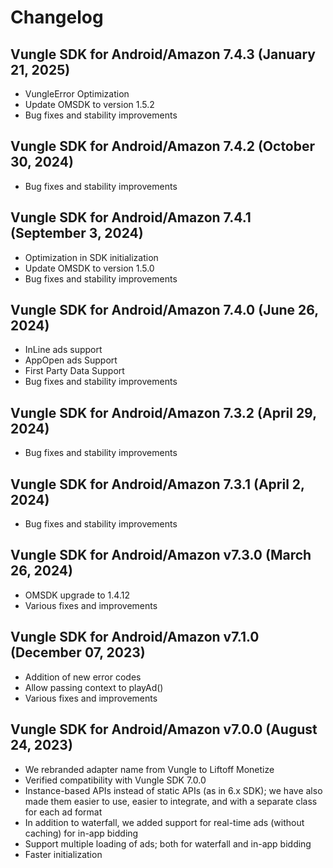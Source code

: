 # Changelog

## Vungle SDK for Android/Amazon 7.4.3 (January 21, 2025)
* VungleError Optimization
* Update OMSDK to version 1.5.2
* Bug fixes and stability improvements

## Vungle SDK for Android/Amazon 7.4.2 (October 30, 2024)
* Bug fixes and stability improvements

## Vungle SDK for Android/Amazon 7.4.1 (September 3, 2024)
* Optimization in SDK initialization
* Update OMSDK to version 1.5.0
* Bug fixes and stability improvements

## Vungle SDK for Android/Amazon 7.4.0 (June 26, 2024)
* InLine ads support
* AppOpen ads Support
* First Party Data Support
* Bug fixes and stability improvements

## Vungle SDK for Android/Amazon 7.3.2 (April 29, 2024)
* Bug fixes and stability improvements

## Vungle SDK for Android/Amazon 7.3.1 (April 2, 2024)
* Bug fixes and stability improvements

## Vungle SDK for Android/Amazon v7.3.0 (March 26, 2024)
* OMSDK upgrade to 1.4.12
* Various fixes and improvements

## Vungle SDK for Android/Amazon v7.1.0 (December 07, 2023)
* Addition of new error codes
* Allow passing context to playAd()
* Various fixes and improvements

## Vungle SDK for Android/Amazon v7.0.0 (August 24, 2023)
* We rebranded adapter name from Vungle to Liftoff Monetize
* Verified compatibility with Vungle SDK 7.0.0
* Instance-based APIs instead of static APIs (as in 6.x SDK); we have also made them easier to use, easier to integrate, and with a separate class for each ad format
* In addition to waterfall, we added support for real-time ads (without caching) for in-app bidding
* Support multiple loading of ads; both for waterfall and in-app bidding
* Faster initialization
